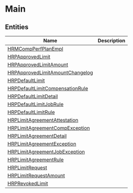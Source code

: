 
# Main


## Entities

|Name|Description|
|---|---|
|[HRMCompPerfPlanEmpl](HRMCompPerfPlanEmpl.cdm.json)||
|[HRPApprovedLimit](HRPApprovedLimit.cdm.json)||
|[HRPApprovedLimitAmount](HRPApprovedLimitAmount.cdm.json)||
|[HRPApprovedLimitAmountChangelog](HRPApprovedLimitAmountChangelog.cdm.json)||
|[HRPDefaultLimit](HRPDefaultLimit.cdm.json)||
|[HRPDefaultLimitCompensationRule](HRPDefaultLimitCompensationRule.cdm.json)||
|[HRPDefaultLimitDetail](HRPDefaultLimitDetail.cdm.json)||
|[HRPDefaultLimitJobRule](HRPDefaultLimitJobRule.cdm.json)||
|[HRPDefaultLimitRule](HRPDefaultLimitRule.cdm.json)||
|[HRPLimitAgreementAttestation](HRPLimitAgreementAttestation.cdm.json)||
|[HRPLimitAgreementCompException](HRPLimitAgreementCompException.cdm.json)||
|[HRPLimitAgreementDetail](HRPLimitAgreementDetail.cdm.json)||
|[HRPLimitAgreementException](HRPLimitAgreementException.cdm.json)||
|[HRPLimitAgreementJobException](HRPLimitAgreementJobException.cdm.json)||
|[HRPLimitAgreementRule](HRPLimitAgreementRule.cdm.json)||
|[HRPLimitRequest](HRPLimitRequest.cdm.json)||
|[HRPLimitRequestAmount](HRPLimitRequestAmount.cdm.json)||
|[HRPRevokedLimit](HRPRevokedLimit.cdm.json)||
